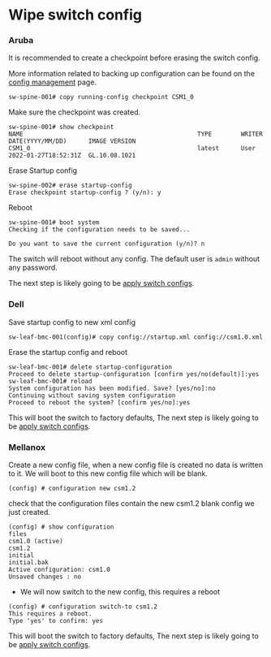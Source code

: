 # Wipe switch config

### Aruba

It is recommended to create a checkpoint before erasing the switch config.

More information related to backing up configuration can be found on the [config management](config_management.md) page.

```
sw-spine-001# copy running-config checkpoint CSM1_0
```
Make sure the checkpoint was created.
```
sw-spine-001# show checkpoint 
NAME                                                TYPE        WRITER  DATE(YYYY/MM/DD)      IMAGE VERSION
CSM1_0                                              latest      User    2022-01-27T18:52:31Z  GL.10.08.1021
```

Erase Startup config
```
sw-spine-002# erase startup-config 
Erase checkpoint startup-config ? (y/n): y
```
Reboot 
```
sw-spine-001# boot system                                      
Checking if the configuration needs to be saved...

Do you want to save the current configuration (y/n)? n
```

The switch will reboot without any config.
The default user is `admin` without any password.

The next step is likely going to be [apply switch configs](apply_switch_configs.md).

### Dell

Save startup config to new xml config
```
sw-leaf-bmc-001(config)# copy config://startup.xml config://csm1.0.xml
```
Erase the startup config and reboot
```
sw-leaf-bmc-001# delete startup-configuration
Proceed to delete startup-configuration [confirm yes/no(default)]:yes
sw-leaf-bmc-001# reload
System configuration has been modified. Save? [yes/no]:no
Continuing without saving system configuration
Proceed to reboot the system? [confirm yes/no]:yes
```
This will boot the switch to factory defaults, The next step is likely going to be [apply switch configs](apply_switch_configs.md).

### Mellanox

Create a new config file, when a new config file is created no data is written to it. We will boot to this new config file which will be blank.
```
(config) # configuration new csm1.2
```
check that the configuration files contain the new csm1.2 blank config we just created.
```
(config) # show configuration
files
csm1.0 (active)
csm1.2
initial
initial.bak
Active configuration: csm1.0
Unsaved changes : no
```
- We will now switch to the new config, this requires a reboot
```
(config) # configuration switch-to csm1.2
This requires a reboot.
Type 'yes' to confirm: yes
```

This will boot the switch to factory defaults, The next step is likely going to be [apply switch configs](apply_switch_configs.md).